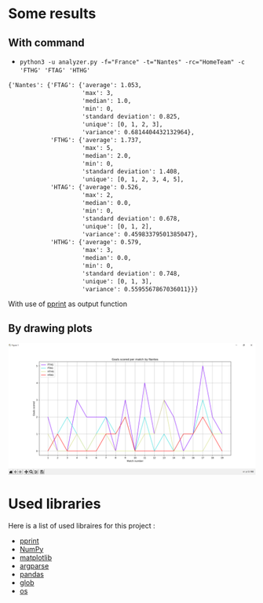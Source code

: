 # Some results

## With command
-  `python3 -u analyzer.py -f="France" -t="Nantes" -rc="HomeTeam" -c 'FTHG' 'FTAG' 'HTHG'`

```
{'Nantes': {'FTAG': {'average': 1.053,
                     'max': 3,
                     'median': 1.0,
                     'min': 0,
                     'standard deviation': 0.825,
                     'unique': [0, 1, 2, 3],
                     'variance': 0.6814404432132964},
            'FTHG': {'average': 1.737,
                     'max': 5,
                     'median': 2.0,
                     'min': 0,
                     'standard deviation': 1.408,
                     'unique': [0, 1, 2, 3, 4, 5],
            'HTAG': {'average': 0.526,
                     'max': 2,
                     'median': 0.0,
                     'min': 0,
                     'standard deviation': 0.678,
                     'unique': [0, 1, 2],
                     'variance': 0.45983379501385047},
            'HTHG': {'average': 0.579,
                     'max': 3,
                     'median': 0.0,
                     'min': 0,
                     'standard deviation': 0.748,
                     'unique': [0, 1, 3],
                     'variance': 0.5595567867036011}}}
```

With use of [pprint](https://docs.python.org/3/library/pprint.html) as output function

## By drawing plots

![results](/results/nantes.png)

# Used libraries 

Here is a list of used libraires for this project :

- [pprint](https://docs.python.org/3/library/pprint.html)
- [NumPy](https://numpy.org/doc/stable/)
- [matplotlib](https://matplotlib.org/)
- [argparse](https://docs.python.org/3/library/argparse.html)
- [pandas](https://pandas.pydata.org/)
- [glob](https://docs.python.org/3/library/glob.html)
- [os](https://docs.python.org/3/library/os.html)